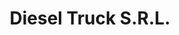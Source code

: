 ---
title: "Diesel Truck S.R.L."
url: /ciudad-autonoma-de-buenos-aires/diesel-truck-s-r-l/
shop: Autowerkstatt
---